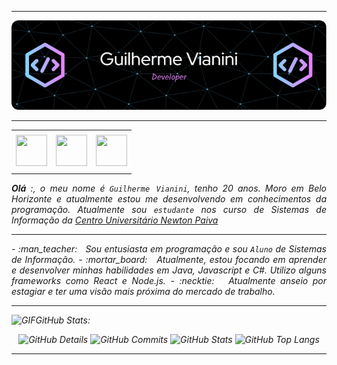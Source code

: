 ----

<div align="center">
<IMG alt="Header" src="https://github.com/GuilhermeVianini/GuilhermeVianini/blob/9abb6539927b32b51765972ddcda24f04707f33c/IMG/github-header-image.png"/>
</div>

-----

<div align="center">
<table>
<tr>
 <td align="center" colspan="11"></td>
</tr> 
<tr>
<td><a href="https://replit.com/@GuiVianini"><img src="https://github.com/joaopauloaramuni/joaopauloaramuni/blob/main/img/replit3.svg?raw=true" width="50px" height="50px"/></a>
</td>
<td><a href="mailto:guilhermevianinip@gmail.com" target="_blank"><img src="https://github.com/joaopauloaramuni/joaopauloaramuni/blob/main/img/gmail3.png?raw=true" width="50px" height="50px"/></a>
</td>
<td><a href="https://www.linkedin.com/in/guilherme-vianini-90174922b/" target="_blank"><img src="https://github.com/joaopauloaramuni/joaopauloaramuni/blob/main/img/linkedin2.png?raw=true" width="50px" height="50px"/></a>
</td>

<!--<td><a href="https://slack.com/app_redirect?channel=UVD9N6VCL"><img src="https://github.com/joaopauloaramuni/joaopauloaramuni/blob/main/img/slack.png?raw=true" width="50px" height="50px"/></a>
</td>-->

</td>

</tr>
<tr>
 <td align="center" colspan="11"></td>
</tr> 
</table>

</div>
<div align="justify">
<i><b>Olá</b> :, o meu nome é <code>Guilherme Vianini</code>, tenho 20 anos. Moro em Belo Horizonte e atualmente estou me desenvolvendo em conhecimentos da programação.  Atualmente sou <code>estudante</code> nos curso de Sistemas de Informação da <a href="https://newtonpaiva.br/" target="_blank">Centro Universitário Newton Paiva</a>
</div>

-----

<div>
<div>

</div>

<div align="justify">
<p> 
- :man_teacher: &nbsp; Sou entusiasta em programação e sou <code>Aluno</code> de Sistemas de Informação.
- :mortar_board: &nbsp; Atualmente, estou focando em aprender e desenvolver minhas habilidades em Java, Javascript e C#. Utilizo alguns frameworks como React e Node.js. 
- :necktie: &nbsp; Atualmente anseio por estagiar e ter uma visão mais próxima do mercado de trabalho.
</p>
</div>

-----

<img height="20" alt="GIF" src="https://github.com/joaopauloaramuni/joaopauloaramuni/blob/main/img/graphic.gif?raw=true"/>GitHub Stats:

<div align="center">
<img alt="GitHub Details" width="420px" src="http://github-profile-summary-cards.vercel.app/api/cards/profile-details?username=GuilhermeVianini&theme=github_dark"/>
<img alt="GitHub Commits" width="200px" src="http://github-profile-summary-cards.vercel.app/api/cards/productive-time?username=GuilhermeVianini&theme=github_dark"/>
<img alt="GitHub Stats" width="200px" src="http://github-profile-summary-cards.vercel.app/api/cards/stats?username=GuilhermeVianini&theme=github_dark"/>
<img alt="GitHub Top Langs" width="200px" src="http://github-profile-summary-cards.vercel.app/api/cards/repos-per-language?username=GuilhermeVianini&theme=github_dark"/>
</div>

-----
